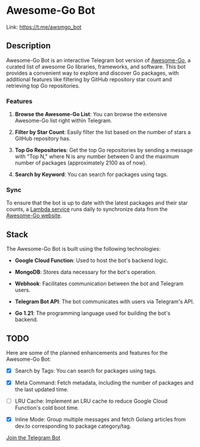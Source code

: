 # Awesome-Go Bot

Link: https://t.me/awsmgo_bot

## Description

Awesome-Go Bot is an interactive Telegram bot version of [Awesome-Go](https://awesome-go.com), a curated list of awesome Go libraries, frameworks, and software. This bot provides a convenient way to explore and discover Go packages, with additional features like filtering by GitHub repository star count and retrieving top Go repositories.

### Features

1. **Browse the Awesome-Go List**: You can browse the extensive Awesome-Go list right within Telegram.

2. **Filter by Star Count**: Easily filter the list based on the number of stars a GitHub repository has.

3. **Top Go Repositories**: Get the top Go repositories by sending a message with "Top N," where N is any number between 0 and the maximum number of packages (approximately 2100 as of now).

4. **Search by Keyword**: You can search for packages using tags.


### Sync

To ensure that the bot is up to date with the latest packages and their star counts, a [Lambda service](https://github.com/samirkape/awesome-go-sync) runs daily to synchronize data from the [Awesome-Go website](https://awesome-go.com).

## Stack

The Awesome-Go Bot is built using the following technologies:

- **Google Cloud Function**: Used to host the bot's backend logic.

- **MongoDB**: Stores data necessary for the bot's operation.

- **Webhook**: Facilitates communication between the bot and Telegram users.

- **Telegram Bot API**: The bot communicates with users via Telegram's API.

- **Go 1.21**: The programming language used for building the bot's backend.

## TODO

Here are some of the planned enhancements and features for the Awesome-Go Bot:

- [x] Search by Tags: You can search for packages using tags.

- [x] Meta Command: Fetch metadata, including the number of packages and the last updated time.

- [ ] LRU Cache: Implement an LRU cache to reduce Google Cloud Function's cold boot time.

- [x] Inline Mode: Group multiple messages and fetch Golang articles from dev.to corresponding to package category/tag.

[Join the Telegram Bot](https://t.me/awsmgo_bot)
